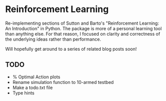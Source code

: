 # Reinforcement Learning
Re-implementing sections of Sutton and Barto's "Reinforcement Learning: An Introduction" in Python. The package is more of a personal learning tool than anything else. For that reason, I focused on clarity and correctness of the underlying ideas rather than performance.

Will hopefully get around to a series of related blog posts soon!

## TODO

* % Optimal Action plots
* Rename simulation function to 10-armed testbed
* Make a todo.txt file
* Type hints